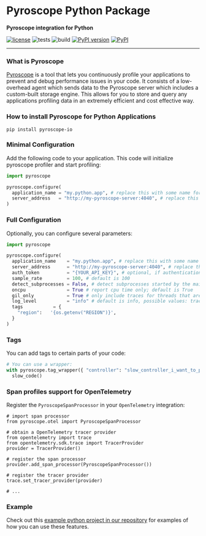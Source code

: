 # Pyroscope Python Package

**Pyroscope integration for Python**

[![license](https://img.shields.io/badge/license-Apache2.0-blue.svg)](LICENSE) 
![tests](https://github.com/pyroscope-io/pyroscope-rs/workflows/Tests/badge.svg)
![build](https://github.com/pyroscope-io/pyroscope-rs/workflows/Build/badge.svg)
[![PyPI version](https://badge.fury.io/py/pyroscope-io.svg)](https://badge.fury.io/py/pyroscope-io)
[![PyPI](https://img.shields.io/pypi/pyversions/pyroscope-io.svg?maxAge=2592000)](https://pypi.python.org/pypi/pyroscope-io)


---

### What is Pyroscope
[Pyroscope](https://github.com/pyroscope-io/pyroscope) is a tool that lets you continuously profile your applications to prevent and debug performance issues in your code. It consists of a low-overhead agent which sends data to the Pyroscope server which includes a custom-built storage engine. This allows for you to store and query any applications profiling data in an extremely efficient and cost effective way.


### How to install Pyroscope for Python Applications
```
pip install pyroscope-io
```

### Minimal Configuration

Add the following code to your application. This code will initialize pyroscope profiler and start profiling:

```python
import pyroscope

pyroscope.configure(
  application_name = "my.python.app", # replace this with some name for your application
  server_address   = "http://my-pyroscope-server:4040", # replace this with the address of your pyroscope server
)
```

### Full Configuration

Optionally, you can configure several parameters:

```python
import pyroscope

pyroscope.configure(
  application_name    = "my.python.app", # replace this with some name for your application
  server_address      = "http://my-pyroscope-server:4040", # replace this with the address of your pyroscope server
  auth_token          = "{YOUR_API_KEY}", # optional, if authentication is enabled, specify the API key
  sample_rate         = 100, # default is 100
  detect_subprocesses = False, # detect subprocesses started by the main process; default is False
  oncpu               = True # report cpu time only; default is True
  gil_only            = True # only include traces for threads that are holding on to the Global Interpreter Lock; default is True
  log_level           = "info" # default is info, possible values: trace, debug, info, warn, error and critical 
  tags           = {
    "region":   '{os.getenv("REGION")}',
  }
)

```

### Tags

You can add tags to certain parts of your code:

```python
# You can use a wrapper:
with pyroscope.tag_wrapper({ "controller": "slow_controller_i_want_to_profile" }):
  slow_code()
```

### Span profiles support for OpenTelemetry
Register the `PyroscopeSpanProcessor` in your `OpenTelemetry` integration:
```python3
# import span processor
from pyroscope.otel import PyroscopeSpanProcessor

# obtain a OpenTelemetry tracer provider
from opentelemetry import trace
from opentelemetry.sdk.trace import TracerProvider
provider = TracerProvider()

# register the span processor
provider.add_span_processor(PyroscopeSpanProcessor())

# register the tracer provider
trace.set_tracer_provider(provider)

# ...
```

### Example

Check out this [example python project in our repository](https://github.com/pyroscope-io/pyroscope/tree/main/examples/python) for examples of how you can use these features.
